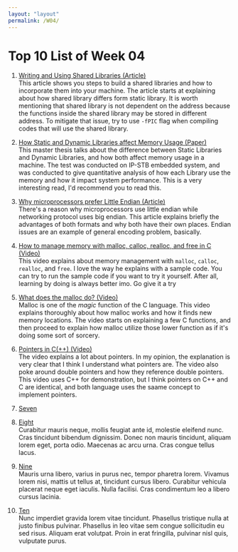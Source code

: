 ```yaml
---
layout: "layout"
permalink: /W04/
---
```


# Top 10 List of Week 04

1. [Writing and Using Shared Libraries (Article)](https://www.informit.com/articles/article.aspx?p=22424)<br>
This article shows you steps to build a shared libraries and how to incorporate
them into your machine. The article starts at explaining about how shared
library differs form static library. It is worth mentioning that shared library 
is not dependent on the address because the functions inside the shared library 
may be stored in different address. To mitigate that issue, try to use `-fPIC` 
flag when compiling codes that will use the shared library.

2. [How Static and Dynamic Libraries affect Memory Usage (Paper)](https://publications.lib.chalmers.se/records/fulltext/127837.pdf)<br>
This master thesis talks about the difference between Static Libraries and 
Dynamic Libraries, and how both affect memory usage in a machine. The test was 
conducted on IP-STB embedded system, and was conducted to give quantitative 
analysis of how each Library use the memory and how it impact system 
performance. This is a very interesting read, I'd recommend you to read this. 

3. [Why microprocessors prefer Little Endian (Article)](https://betterexplained.com/articles/understanding-big-and-little-endian-byte-order/)<br>
There's a reason why microprocessors use little endian while networking protocol
uses big endian. This article explains briefly the advantages of both formats 
and why both have their own places. Endian issues are an example of general
encoding problem, basically. 

4. [How to manage memory with malloc, calloc, realloc, and free in C (Video)](https://www.youtube.com/watch?v=lQP4X3odvHE)<br>
This video explains about memory management with `malloc`, `calloc`, `realloc`,
and `free`. I love the way he explains with a sample code. You can try to run
the sample code if you want to try it yourself. After all, learning by doing is
always better imo. Go give it a try

5. [What does the malloc do? (Video)](https://www.youtube.com/watch?v=HPDBOhiKaD8)<br>
Malloc is one of the *magic* function of the C language. This video explains 
thoroughly about how malloc works and how it finds new memory locations. The 
video starts on explaining a few C functions, and then proceed to explain how
malloc utilize those lower function as if it's doing some sort of sorcery. 

6. [Pointers in C(++) (Video)](https://en.wikipedia.org/wiki/6)<br>
The video explains a lot about pointers. In my opinion, the explanation is very 
clear that I think I understand what pointers are. The video also poke around
double pointers and how they reference double pointers. This video uses C++ for
demonstration, but I think pointers on C++ and C are identical, and both
language uses the saame concept to implement pointers.

7. [Seven](https://en.wikipedia.org/wiki/7)<br>


8. [Eight](https://en.wikipedia.org/wiki/8)<br>
Curabitur mauris neque, mollis feugiat ante id, molestie eleifend nunc.
Cras tincidunt bibendum dignissim.
Donec non mauris tincidunt, aliquam lorem eget, porta odio.
Maecenas ac arcu urna.
Cras congue tellus lacus.

9. [Nine](https://en.wikipedia.org/wiki/9)<br>
Mauris urna libero, varius in purus nec, tempor pharetra lorem.
Vivamus lorem nisi, mattis ut tellus at, tincidunt cursus libero.
Curabitur vehicula placerat neque eget iaculis.
Nulla facilisi.
Cras condimentum leo a libero cursus lacinia.

10. [Ten](https://en.wikipedia.org/wiki/10)<br>
Nunc imperdiet gravida lorem vitae tincidunt. 
Phasellus tristique nulla at justo finibus pulvinar.
Phasellus in leo vitae sem congue sollicitudin eu sed risus.
Aliquam erat volutpat.
Proin in erat fringilla, pulvinar nisl quis, vulputate purus.

